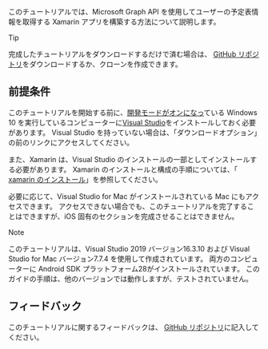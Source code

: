 <!-- markdownlint-disable MD002 MD041 -->

このチュートリアルでは、Microsoft Graph API を使用してユーザーの予定表情報を取得する Xamarin アプリを構築する方法について説明します。

> [!TIP]
> 完成したチュートリアルをダウンロードするだけで済む場合は、 [GitHub リポジトリ](https://github.com/microsoftgraph/msgraph-training-xamarin)をダウンロードするか、クローンを作成できます。

## <a name="prerequisites"></a>前提条件

このチュートリアルを開始する前に、[開発モードがオンになっ](https://docs.microsoft.com/windows/uwp/get-started/enable-your-device-for-development)ている Windows 10 を実行しているコンピューターに[Visual Studio](https://visualstudio.microsoft.com/vs/)をインストールしておく必要があります。 Visual Studio を持っていない場合は、「ダウンロードオプション」の前のリンクにアクセスしてください。

また、Xamarin は、Visual Studio のインストールの一部としてインストールする必要があります。 Xamarin のインストールと構成の手順については、「 [xamarin のインストール](/xamarin/cross-platform/get-started/installation)」を参照してください。

必要に応じて、Visual Studio for Mac がインストールされている Mac にもアクセスできます。 アクセスできない場合でも、このチュートリアルを完了することはできますが、iOS 固有のセクションを完成させることはできません。

> [!NOTE]
> このチュートリアルは、Visual Studio 2019 バージョン16.3.10 および Visual Studio for Mac バージョン7.7.4 を使用して作成されています。 両方のコンピューターに Android SDK プラットフォーム28がインストールされています。 このガイドの手順は、他のバージョンでは動作しますが、テストされていません。

## <a name="feedback"></a>フィードバック

このチュートリアルに関するフィードバックは、 [GitHub リポジトリ](https://github.com/microsoftgraph/msgraph-training-xamarin)に記入してください。
